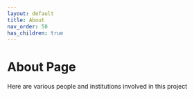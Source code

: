 ```yaml
---
layout: default
title: About
nav_order: 50
has_children: true
---
```


# About Page 

Here are various people and institutions involved in this project

